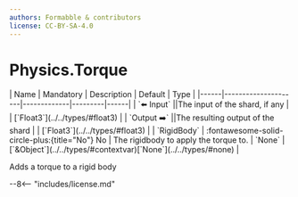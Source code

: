 ```yaml
---
authors: Formabble & contributors
license: CC-BY-SA-4.0
---
```



# Physics.Torque

<div class="sh-parameters" markdown="1">
| Name | Mandatory | Description | Default | Type |
|------|---------------------|-------------|---------|------|
| `⬅️ Input` ||The input of the shard, if any | | [`Float3`](../../types/#float3) |
| `Output ➡️` ||The resulting output of the shard | | [`Float3`](../../types/#float3) |
| `RigidBody` | :fontawesome-solid-circle-plus:{title="No"} No  | The rigidbody to apply the torque to. | `None` | [`&Object`](../../types/#contextvar)[`None`](../../types/#none) |

</div>

Adds a torque to a rigid body

--8<-- "includes/license.md"

